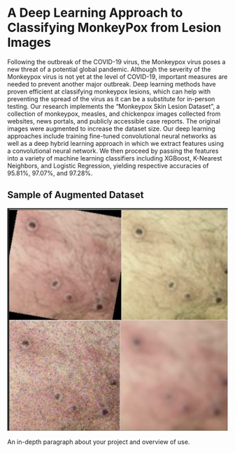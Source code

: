 # A Deep Learning Approach to Classifying MonkeyPox from Lesion Images

Following the outbreak of the COVID-19 virus, the Monkeypox virus poses a new threat of a potential global
pandemic. Although the severity of the Monkeypox virus is not yet at the level of COVID-19, important
measures are needed to prevent another major outbreak. Deep learning methods have proven efficient at
classifying monkeypox lesions, which can help with preventing the spread of the virus as it can be a substitute
for in-person testing. Our research implements the “Monkeypox Skin Lesion Dataset”, a collection of
monkeypox, measles, and chickenpox images collected from websites, news portals, and publicly accessible
case reports. The original images were augmented to increase the dataset size. Our deep learning approaches
include training fine-tuned convolutional neural networks as well as a deep hybrid learning approach in which
we extract features using a convolutional neural network. We then proceed by passing the features into a variety
of machine learning classifiers including XGBoost, K-Nearest Neighbors, and Logistic Regression, yielding
respective accuracies of 95.81%, 97.07%, and 97.28%.

## Sample of Augmented Dataset

![](images/augmented.png)

An in-depth paragraph about your project and overview of use.
